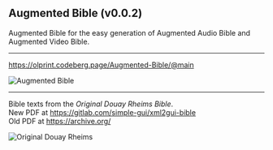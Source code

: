 ## Augmented Bible (v0.0.2)

Augmented Bible for the easy generation of Augmented Audio Bible and Augmented Video Bible.

---
https://olprint.codeberg.page/Augmented-Bible/@main

![Augmented Bible](https://codeberg.org/olprint/Augmented-Bible/raw/branch/main/images/sh0.png)

---
Bible texts from the <i>Original Douay Rheims Bible</i>.  
New PDF at https://gitlab.com/simple-gui/xml2gui-bible  
Old PDF at https://archive.org/

![Original Douay Rheims](https://codeberg.org/olprint/Augmented-Bible/raw/branch/main/images/sh1.png)
